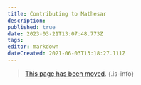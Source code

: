 ```yaml
---
title: Contributing to Mathesar
description: 
published: true
date: 2023-03-21T13:07:48.773Z
tags: 
editor: markdown
dateCreated: 2021-06-03T13:18:27.111Z
---
```


> [This page has been moved](https://github.com/centerofci/mathesar/blob/develop/CONTRIBUTING.md).
{.is-info}

